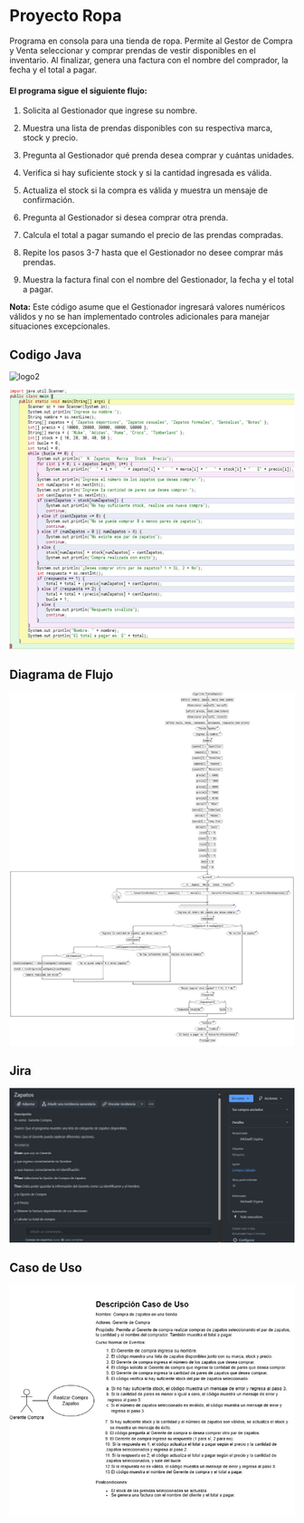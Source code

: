 <h1>Proyecto Ropa</h1>

Programa en consola para una tienda de ropa. Permite al Gestor de Compra y Venta seleccionar y comprar prendas de vestir disponibles en el inventario. Al finalizar, genera una factura con el nombre del comprador, la fecha y el total a pagar.

<h4>El programa sigue el siguiente flujo:</h4>

1. Solicita al Gestionador que ingrese su nombre.

2. Muestra una lista de prendas disponibles con su respectiva marca, stock y precio.

3. Pregunta al Gestionador qué prenda desea comprar y cuántas unidades.

4. Verifica si hay suficiente stock y si la cantidad ingresada es válida.

5. Actualiza el stock si la compra es válida y muestra un mensaje de confirmación.

6. Pregunta al Gestionador si desea comprar otra prenda.

7. Calcula el total a pagar sumando el precio de las prendas compradas.

8. Repite los pasos 3-7 hasta que el Gestionador no desee comprar más prendas.

9. Muestra la factura final con el nombre del Gestionador, la fecha y el total a pagar.

**Nota:** Este código asume que el Gestionador ingresará valores numéricos válidos y no se han implementado controles adicionales para manejar situaciones excepcionales.
<h2>Codigo Java</h2>

![logo2](https://github.com/maicol200340/Zapatos/assets/62326011/4c341894-72df-496c-b9d2-28da401a817a)


![Imagen del Proyecto](Images/CodigoJava.png)

<h2>Diagrama de Flujo</h2>

![Imagen del Proyecto](Images/DiagramaFlujo.png)

<h2>Jira</h2>

![Imagen del Proyecto](Images/Jira.png)

<h2>Caso de Uso</h2>

![Imagen del Proyecto](Images/CasoUso.png)


